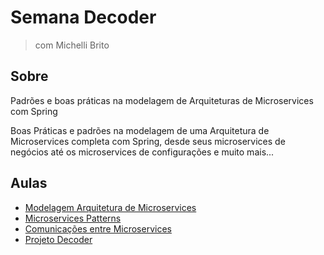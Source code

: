 # Semana Decoder

> com Michelli Brito

## Sobre

Padrões e boas práticas na modelagem de Arquiteturas de Microservices com Spring

Boas Práticas e padrões na modelagem de uma Arquitetura de Microservices completa com Spring, desde seus microservices de negócios até os microservices de configurações e muito mais...

## Aulas

- [Modelagem Arquitetura de Microservices](/aula-01.md)
- [Microservices Patterns](/aula-02.md)
- [Comunicações entre Microservices](/aula-03.md)
- [Projeto Decoder](/aula-04.md)
